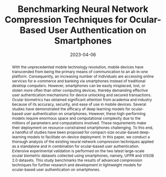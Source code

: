 ---
title: "Benchmarking Neural Network Compression Techniques for Ocular-Based User Authentication on Smartphones"
date: 2023-04-06
publication_types: ["1"]
authors: []
publication: "Google Scholar"
url_pdf: "https://scholar.google.com/citations?view_op=view_citation&hl=en&user=9esyU2EAAAAJ&cstart=20&pagesize=80&sortby=pubdate&citation_for_view=9esyU2EAAAAJ:BUYA1_V_uYcC"
abstract: "With the unprecedented mobile technology revolution, mobile devices have transcended from being the primary means of communication to an all-in-one platform. Consequently, an increasing number of individuals are accessing online services for e-commerce and banking via smartphones instead of traditional desktop computers. However, smartphones can be easily misplaced, lost, or stolen more often than other computing devices, thereby demanding effective user authentication mechanisms for device unlocking and secured transactions. Ocular biometrics has obtained significant attention from academia and industry because of its accuracy, security, and ease of use in mobile devices. Several studies have demonstrated the efficacy of deep learning models for ocular-based user authentication on smartphones. However, these high-performing models require enormous space and computational complexity due to the millions of parameters and computations involved. These requirements make their deployment on resource-constrained smartphones challenging. To this end, a handful of studies have been proposed for compact-size ocular-based deep-learning models to facilitate on-device deployment. In this paper, we conduct a thorough analysis of the existing neural network compression techniques applied as a standalone and in combination for ocular-based user authentication. Extensive experimental validation is performed on the two latest large-scale ocular biometric datasets collected using smartphones, namely, UFPR and VISOB 2.0 datasets. This study benchmarks the results of advanced compression techniques for further research and development in lightweight models for ocular-based user authentication on smartphones."
---